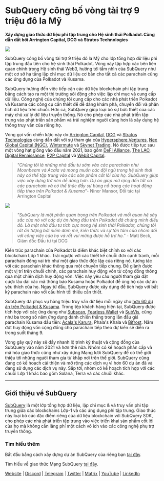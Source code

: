 # SubQuery công bố vòng tài trợ 9 triệu đô la Mỹ

**Xây dựng giao thức dữ liệu phi tập trung cho Hệ sinh thái Polkadot. Cùng dẫn dắt bởi Arrington Capital, DCG và Stratos Technologies**

![](https://cdn-images-1.medium.com/max/1600/0*PR4oqrB9Am03VseR)

SubQuery công bố vòng tài trợ 9 triệu đô la Mỹ cho lớp tổng hợp dữ liệu phi tập trung đầu tiên cho hệ sinh thái Polkadot. Vòng này tập hợp các bên liên quan chính trong Hệ sinh thái Web3, hướng tới tầm nhìn của SubQuery như một cơ sở hạ tầng lập chỉ mục dữ liệu cơ bản cho tất cả các parachain cũng các ứng dụng của Polkadot và Kusama.

SubQuery hướng đến việc tiếp cận các dữ liệu blockchain phi tập trung bằng cách tạo ra một thị trường sôi động cho việc lập chỉ mục và cung cấp dữ liệu. Công nghệ của chúng tôi cung cấp cho các nhà phát triển Polkadot và Kusama các công cụ cần thiết để dễ dàng khám phá, chuyển đổi và phân tích dữ liệu trên chuỗi. Hơn cả, SubQuery giúp loại bỏ sự bức thiết của các máy chủ xử lý dữ liệu truyền thống. Nó cho phép các nhà phát triển tập trung vào phát triển sản phẩm và trải nghiệm người dùng hơn là xây dựng hệ thống truy vấn của riêng họ.

Vòng gọi vốn chiến lược này do [Arrington Capital](https://arringtonxrpcapital.com/), [DCG](https://dcg.co/) và [Stratos Technologies](https://www.stratoslp.com/) cùng dẫn dắt với sự tham gia của [Hypersphere Ventures](https://hypersphere.ventures/), [Neo Global Capital (NGC)](http://ngc.fund/), [Wintermute](https://www.wintermute.com/) và [Skynet Trading](http://skynettrading.com/). Nó được tiếp tục sau một vòng hạt giống vào đầu năm 2021, bao gồm [DeFi Alliance](https://defialliance.co/), [The LAO](https://www.thelao.io/), [Digital Renaissance](https://drf.ee/), [P2P Capital](https://www.p2pcap.com/) và [Web3 Capital](https://web3.capital/).

> *"Chúng tôi là những nhà đầu tư sớm vào các parachain như Moonbeam và Acala và mong muốn các đội ngũ trong hệ sinh thái này có thể tập trung vào các sản phẩm cốt lõi của họ. SubQuery giúp việc xây dựng trở nên dễ dàng hơn. Dự án giúp mở rộng đến tất cả các parachain và có thể thúc đẩy sự bùng nổ trong các hoạt động tiếp theo trên Polkadot & Kusama"*- Ninor Mansor, Đối tác tại Arrington Capital

![](https://cdn-images-1.medium.com/max/1600/1*j4VHuY_BgjkYv_bQ6_DmcQ.gif)

> *"SubQuery là một phần quan trọng trên Polkadot và mối quan hệ sâu sắc của nó với các dự án hàng đầu trên Polkadot đã chứng minh điều đó. Là một nhà đầu tư tích cực trong hệ sinh thái Polkadot, chúng tôi rất ấn tượng bởi niềm đam mê, kiến ​​thức và sự tận tâm của nhóm đối với công việc của họ và rất vui mừng được hỗ trợ họ."* - Matt Beck, Giám đốc Đầu tư tại DCG

Kiến trúc parachain của Polkadot là điểm khác biệt chính so với các blockchain Lớp 1 khác. Trái ngược với các thiết kế chuỗi đơn cạnh tranh, mỗi parachain đóng vai trò như một giao thức độc lập của riêng nó, tương tác với các parachain khác thông qua một chuyển tiếp chung. Để giành được một vị trí trên chuỗi chính, các parachain huy động vốn từ cộng đồng thông qua một chiến dịch huy động vốn. Việc này yêu cầu người tham gia đặt cược lâu dài các mã thông báo Kusama hoặc Polkadot để ủng hộ các dự án yêu thích của họ. Ngay từ đầu, SubQuery được xây dựng để tích hợp với bất kỳ parachain nào với cấu hình tối thiểu cần thiết.

SubQuery đã phục vụ hàng triệu truy vấn dữ liệu mỗi ngày cho [hơn 60 dự án trên Polkadot & Kusama](https://explorer.subquery.network/). Trong tệp khách hàng hiện tại, SubQuery được tích hợp với các ứng dụng như [Subscan](../customer_announcements/20210901-Subscans-Multi-Signature-Tool.md), [Fearless Wallet](https://explorer.subquery.network/subquery/ef1rspb/fearless-wallet) và [SubVis](../customer_announcements/20210622-Explore-Kusama-Auctions-with-Subvis.io-and-SubQuery.md), cũng như ba trong số năm ứng dụng dành chiến thắng trong lần đấu giá parachain Kusama đầu tiên: [Acala's Karura](../customer_announcements/20210819-Karura-Integrates-with-SubQuery-to-Aggregate-and-Serve-DeFi-Data-to-Kusama-Builders.md), Phala's Khala và [Bifrost](../customer_announcements/20210416-Bifrost-chooses-SubQuery-to-provide-the-data-for-their-new-dApp.md). Năm đợt huy động vốn cộng đồng cho parachain tiếp theo dự kiến ​​sẽ diễn ra trong suốt tháng 9.

Vòng gây quỹ này sẽ đẩy nhanh lộ trình kỹ thuật và cộng đồng của SubQuery vào năm 2021 và hơn thế nữa. Nhóm có kế hoạch phân cấp và mã hóa giao thức cũng như xây dựng Mạng lưới SubQuery để có thể giới thiệu tới những người tham gia từ khắp nơi trên thế giới. SubQuery cũng đang có kế hoạch cải thiện và mở rộng các dịch vụ vì hơn 60 dự án đã và đang sử dụng các dịch vụ này. Sắp tới, nhóm có kế hoạch tích hợp với các chuỗi Lớp 1 khác bao gồm Solana, Terra và các chuỗi khác.

---

## Giới thiệu về SubQuery

[SubQuery](https://subquery.network) là một lớp tổng hợp dữ liệu, lập chỉ mục & và truy vấn phi tập trung giữa các blockchains Lớp-1 và các ứng dụng phi tập trung. Giao thức này loại bỏ các đặc điểm riêng của dữ liệu blockchain với SubQuery SDK, cho phép các nhà phát triển tập trung vào việc triển khai sản phẩm cốt lõi của họ mà không cần lãng phí một cách vô ích vào các công nghệ phụ trợ truyền thống.

### Tìm hiểu thêm

Bắt đầu bằng cách xây dựng dự án SubQuery của riêng bạn [tại đây](https://doc.subquery.network/).

Tìm hiểu về giao thức Mạng SubQuery [tại đây](https://static.subquery.network/whitepaper.pdf).

[Website](https://subquery.network/) | [Discord](https://discord.com/invite/78zg8aBSMG) | [Telegram](https://t.me/subquerynetwork) | [Twitter](https://twitter.com/subquerynetwork) | [Matrix](https://matrix.to/#/#subquery:matrix.org) | [YouTube](https://www.youtube.com/channel/UCi1a6NUUjegcLHDFLr7CqLw) | [LinkedIn](https://www.linkedin.com/company/subquery)
